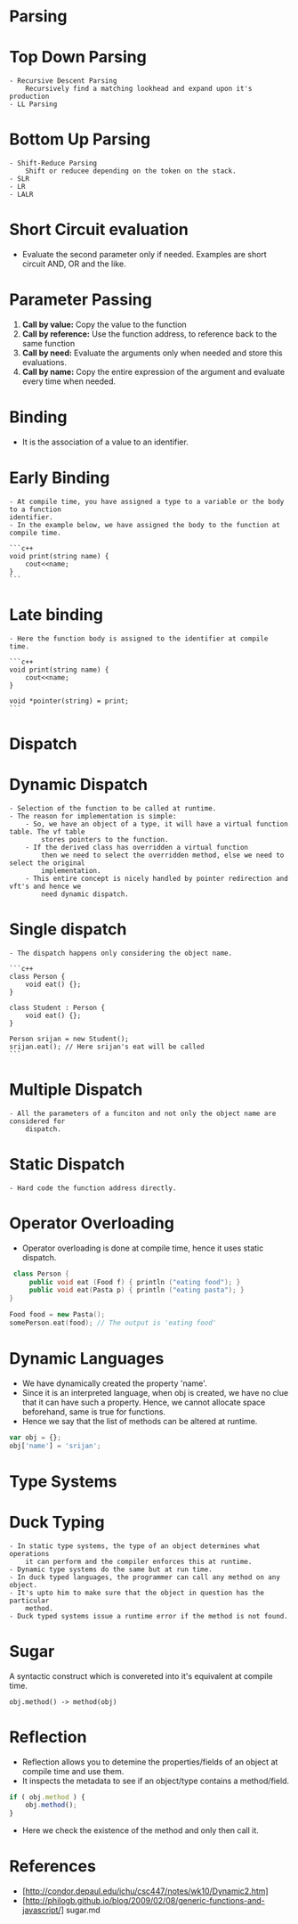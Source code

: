 Parsing
=======
# Top Down Parsing
    - Recursive Descent Parsing
        Recursively find a matching lookhead and expand upon it's production
    - LL Parsing

# Bottom Up Parsing
    - Shift-Reduce Parsing
        Shift or reducee depending on the token on the stack.
    - SLR
    - LR
    - LALR

Short Circuit evaluation
========================
- Evaluate the second parameter only if needed. Examples are short circuit
    AND, OR and the like.

Parameter Passing
=================
1. **Call by value:**
    Copy the value to the function
2. **Call by reference:**
    Use the function address, to reference back to the same function
3. **Call by need:**
    Evaluate the arguments only when needed and store this evaluations.
4. **Call by name:**
    Copy the entire expression of the argument and evaluate every time when needed.

Binding
=========
- It is the association of a value to an identifier.

# Early Binding
    - At compile time, you have assigned a type to a variable or the body to a function
    identifier.
    - In the example below, we have assigned the body to the function at compile time.

    ```c++
    void print(string name) {
        cout<<name;
    }
    ```

# Late binding
    - Here the function body is assigned to the identifier at compile time.

    ```c++
    void print(string name) {
        cout<<name;
    }

    void *pointer(string) = print;
    ```

Dispatch
========
# Dynamic Dispatch
    - Selection of the function to be called at runtime.
    - The reason for implementation is simple:
        - So, we have an object of a type, it will have a virtual function table. The vf table
            stores pointers to the function.
        - If the derived class has overridden a virtual function
            then we need to select the overridden method, else we need to select the original
            implementation.
        - This entire concept is nicely handled by pointer redirection and vft's and hence we
            need dynamic dispatch.

# Single dispatch
    - The dispatch happens only considering the object name.

    ```c++
    class Person {
        void eat() {};
    }

    class Student : Person {
        void eat() {};
    }

    Person srijan = new Student();
    srijan.eat(); // Here srijan's eat will be called
    ```

# Multiple Dispatch
    - All the parameters of a funciton and not only the object name are considered for
        dispatch.

# Static Dispatch
    - Hard code the function address directly.

Operator Overloading
====================
- Operator overloading is done at compile time, hence it uses static dispatch.

```c++
 class Person {
     public void eat (Food f) { println ("eating food"); }
     public void eat(Pasta p) { println ("eating pasta"); }
}

Food food = new Pasta();
somePerson.eat(food); // The output is 'eating food'
```

Dynamic Languages
=================
- We have dynamically created the property 'name'.
- Since it is an interpreted language, when obj is created,
    we have no clue that it can have such a property. Hence, we cannot
    allocate space beforehand, same is true for functions.
- Hence we say that the list of methods can be altered at runtime.

```javascript
var obj = {};
obj['name'] = 'srijan';
```

Type Systems
============
# Duck Typing
    - In static type systems, the type of an object determines what operations
        it can perform and the compiler enforces this at runtime.
    - Dynamic type systems do the same but at run time.
    - In duck typed languages, the programmer can call any method on any object.
    - It's upto him to make sure that the object in question has the particular
        method.
    - Duck typed systems issue a runtime error if the method is not found.

Sugar
=====
A syntactic construct which is convereted into it's equivalent at compile time.

```
obj.method() -> method(obj)
```

Reflection
==========
- Reflection allows you to detemine the properties/fields of an object at compile
    time and use them.
- It inspects the metadata to see if an object/type contains a method/field.

```js
if ( obj.method ) {
    obj.method();
}
```

- Here we check the existence of the method and only then call it.


References
==========
- [http://condor.depaul.edu/ichu/csc447/notes/wk10/Dynamic2.htm]
- [http://philogb.github.io/blog/2009/02/08/generic-functions-and-javascript/]
sugar.md
